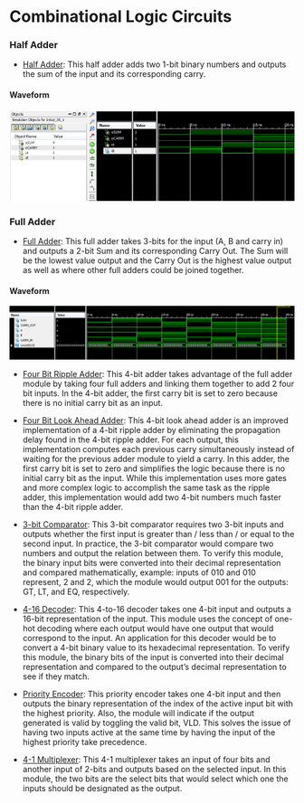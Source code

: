 # Combinational Logic Circuits

### Half Adder

- [Half Adder](/Combinational%20Logic%20Circuits/half_adder.v): This half adder adds two 1-bit binary numbers and outputs the sum of the input and its corresponding carry.

#### Waveform

![Waveform](/Combinational%20Logic%20Circuits/half_adder.png)

### Full Adder

- [Full Adder](/Combinational%20Logic%20Circuits/full_adder.v): This full adder takes 3-bits for the input (A, B and carry in) and outputs a 2-bit Sum and its corresponding Carry Out. The Sum will be the lowest value output and the Carry Out is the highest value output as well as where other full adders could be joined together.

#### Waveform

![Waveform](/Combinational%20Logic%20Circuits/full_adder.png)

- [Four Bit Ripple Adder](/Project%202%20–%20Combinational%20Logic/four_bit_ripple_adder): This 4-bit adder takes advantage of the full adder module by taking four full adders and linking them together to add 2 four bit inputs. In the 4-bit adder, the first carry bit is set to zero because there is no initial carry bit as an input.

- [Four Bit Look Ahead Adder](/Project%202%20–%20Combinational%20Logic/four_bit_look_ahead_adder): This 4-bit look ahead adder is an improved implementation of a 4-bit ripple adder by eliminating the propagation delay found in the 4-bit ripple adder. For each output, this implementation computes each previous carry simultaneously instead of waiting for the previous adder module to yield a carry. In this adder, the first carry bit is set to zero and simplifies the logic because there is no initial carry bit as the input. While this implementation uses more gates and more complex logic to accomplish the same task as the ripple adder, this implementation would add two 4-bit numbers much faster than the 4-bit ripple adder.

- [3-bit Comparator](/Project%202%20–%20Combinational%20Logic/three_bit_comparator): This 3-bit comparator requires two 3-bit inputs and outputs whether the first input is greater than / less than / or equal to the second input. In practice, the 3-bit comparator would compare two numbers and output the relation between them. To verify this module, the binary input bits were converted into their decimal representation and compared mathematically, example: inputs of 010 and 010 represent, 2 and 2, which the module would output 001 for the outputs: GT, LT, and EQ, respectively.

- [4-16 Decoder](/Project%202%20–%20Combinational%20Logic/dec_4_to_16): This 4-to-16 decoder takes one 4-bit input and outputs a 16-bit representation of the input. This module uses the concept of one-hot decoding where each output would have one output that would correspond to the input. An application for this decoder would be to convert a 4-bit binary value to its hexadecimal representation. To verify this module, the binary bits of the input is converted into their decimal representation and compared to the output’s decimal representation to see if they match.

- [Priority Encoder](/Project%202%20–%20Combinational%20Logic/priority_encoder): This priority encoder takes one 4-bit input and then outputs the binary representation of the index of the active input bit with the highest priority. Also, the module will indicate if the output generated is valid by toggling the valid bit, VLD. This solves the issue of having two inputs active at the same time by having the input of the highest priority take precedence.

- [4-1 Multiplexer](/Project%202%20–%20Combinational%20Logic/mux_four_to_one): This 4-1 multiplexer takes an input of four bits and another input of 2-bits and outputs based on the selected input. In this module, the two bits are the select bits that would select which one the inputs should be designated as the output.

